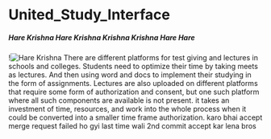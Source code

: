 # United_Study_Interface


##### Hare Krishna Hare Krishna Krishna Krishna Hare Hare
!![Hare Krishna](https://user-images.githubusercontent.com/90988390/193420746-6a9bdf7f-3558-40bd-ab13-50a39d617dc6.jpg)
There are different platforms for test giving and lectures in schools and colleges. Students need to optimize their time by taking meets as lectures. 
And then using word and docs to implement their studying in the form of assignments. Lectures are also uploaded on different platforms that require some form of authorization and consent, but one such platform where all such components are available is not present. it takes an investment of time, resources, and work into the whole process when it could be converted into a smaller time frame authorization.
karo bhai accept merge request failed ho gyi last time wali
2nd commit accept kar lena bros
